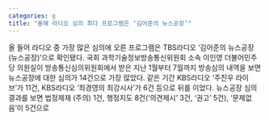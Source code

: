 ```yaml
---
categories: g
title: "올해 라디오 심의 최다 프로그램은 ‘김어준의 뉴스공장’"
---
```

올 들어 라디오 중 가장 많은 심의에 오른 프로그램은 TBS라디오 ‘김어준의 뉴스공장(뉴스공장)’으로 확인됐다. 국회 과학기술정보방송통신위원회 소속 이인영 더불어민주당 의원실이 방송통신심의위원회에서 받은 지난 1월부터 7월까지 방송심의 내역을 보면 뉴스공장에 대한 심의가 14건으로 가장 많았다. 같은 기간 KBS라디오 ‘주진우 라이브’가 11건, KBS라디오 ‘최경영의 최강시사’가 6건 등으로 뒤를 이었다. 뉴스공장 심의 결과를 보면 법정제재 (주의) 1건, 행정지도 8건(‘의견제시’ 3건, ‘권고’ 5건), ‘문제없음’이 5건으로